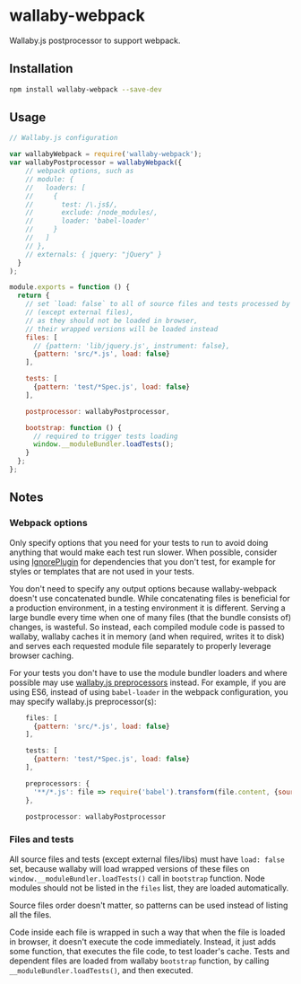 # wallaby-webpack

Wallaby.js postprocessor to support webpack.

## Installation

``` sh
npm install wallaby-webpack --save-dev
```

## Usage

``` javascript
// Wallaby.js configuration

var wallabyWebpack = require('wallaby-webpack');
var wallabyPostprocessor = wallabyWebpack({
    // webpack options, such as
    // module: {
    //   loaders: [
    //     {
    //       test: /\.js$/,
    //       exclude: /node_modules/,
    //       loader: 'babel-loader'
    //     }
    //   ]
    // },
    // externals: { jquery: "jQuery" }
  }
);

module.exports = function () {
  return {
    // set `load: false` to all of source files and tests processed by webpack
    // (except external files),
    // as they should not be loaded in browser,
    // their wrapped versions will be loaded instead
    files: [
      // {pattern: 'lib/jquery.js', instrument: false},
      {pattern: 'src/*.js', load: false}
    ],

    tests: [
      {pattern: 'test/*Spec.js', load: false}
    ],

    postprocessor: wallabyPostprocessor,

    bootstrap: function () {
      // required to trigger tests loading
      window.__moduleBundler.loadTests();
    }
  };
};
```

## Notes

### Webpack options
Only specify options that you need for your tests to run to avoid doing anything that would make each test run slower. When possible, consider using [IgnorePlugin](http://webpack.github.io/docs/list-of-plugins.html#ignoreplugin) for dependencies that you don't test, for example for styles or templates that are not used in your tests.

You don't need to specify any output options because wallaby-webpack doesn't use concatenated bundle. While concatenating files is beneficial for a production environment, in a testing environment it is different.
 Serving a large bundle every time when one of many files (that the bundle consists of) changes, is wasteful.
 So instead, each compiled module code is passed to wallaby, wallaby caches it in memory (and when required, writes
 it to disk) and serves each requested module file separately to properly leverage browser caching.

For your tests you don't have to use the module bundler loaders and where possible may use [wallaby.js preprocessors](https://github.com/wallabyjs/public#preprocessors-setting) instead. For example, if you are using ES6, instead of using `babel-loader` in the webpack configuration, you may specify wallaby.js preprocessor(s):

``` javascript
    files: [
      {pattern: 'src/*.js', load: false}
    ],

    tests: [
      {pattern: 'test/*Spec.js', load: false}
    ],

    preprocessors: {
      '**/*.js': file => require('babel').transform(file.content, {sourceMap: true})
    },

    postprocessor: wallabyPostprocessor
```
### Files and tests
All source files and tests (except external files/libs) must have `load: false` set, because wallaby will load wrapped versions of these files on `window.__moduleBundler.loadTests()` call in `bootstrap` function. Node modules should not be listed in the `files` list, they are loaded automatically.

Source files order doesn't matter, so patterns can be used instead of listing all the files.

Code inside each file is wrapped in such a way that when the file is loaded in browser, it doesn't execute
 the code immediately. Instead, it just adds some function, that executes the file code, to test loader's cache. Tests and dependent files are loaded from wallaby `bootstrap` function, by calling `__moduleBundler.loadTests()`, and then executed.
